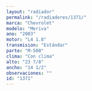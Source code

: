 ```yaml
---
layout: "radiador"
permalink: "/radiadores/1371/"
marca: "Chevrolet"
modelo: "Meriva"
ano: "2003"
motor: "L4 1.8"
transmision: "Estándar"
parte: "M-500"
clima: "Con clima"
alto: "23 7/8"
ancho: "14 1/2"
observaciones: ""
id: "1371"
---
```


